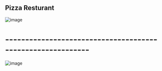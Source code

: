 ## Pizza Resturant

![image](https://github.com/osamasu/Pizza-Resturant/assets/97795269/29caf9d9-27a0-4d78-9b77-6ef06ae29f18)

# -----------------------------------------------------------

![image](https://github.com/osamasu/Pizza-Resturant/assets/97795269/abad81c5-aa0a-41b3-a39d-263f8ef01fdc)

